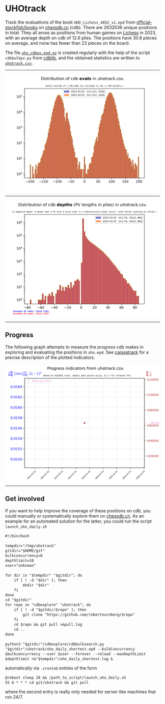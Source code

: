 # UHOtrack

Track the evaluations of the book `UHO_Lichess_4852_v1.epd` from
[official-stockfish/books](https://github.com/official-stockfish/books)
on [chessdb.cn](https://chessdb.cn/queryc_en/) (cdb). 
There are 2632036 unique positions in total. They all arose as positions
from human games on [Lichess](https://lichess.org) in 2023, 
with an average depth on cdb of 12.6 plies.
The positions have 30.6 pieces on average, and none has fewer than 23 pieces 
on the board.

The file [`uho_cdbpv.epd.gz`](https://drive.google.com/file/d/1yR3AlKSEcrezsSDRPPyD99N9vry_NArD/view?usp=sharing) is created regularly
with the help of the script `cdbbulkpv.py` from 
[cdblib](https://github.com/robertnurnberg/cdblib), and the obtained statistics
are written to [`uhotrack.csv`](uhotrack.csv).

---

<p align="center"> <img src="uhotrack.png?raw=true"> </p>

---

<p align="center"> <img src="uhotrackpv.png?raw=true"> </p>

---

## Progress

The following graph attempts to measure the progress cdb makes in exploring
and evaluating the positions in `uho.epd`. See
[caissatrack](https://github.com/robertnurnberg/caissatrack)
for a precise description of the plotted indicators.

<p align="center"> <img src="uhotracktime.png?raw=true"> </p>

---

## Get involved

If you want to help improve the coverage of these positions on cdb, you could
manually or systematically explore them on [chessdb.cn](https://chessdb.cn/queryc_en/). As an example for an automated solution for the latter, you could 
run the script `launch_uho_daily.sh`
```shell
#!/bin/bash

tempdir="/tmp/uhotrack"
gitdir="$HOME/git"
bulkconcurrency=8
depthlimit=10
user="unknown"

for dir in "$tempdir" "$gitdir"; do
    if [ ! -d "$dir" ]; then
        mkdir "$dir"
    fi
done
cd "$gitdir"
for repo in "cdbexplore" "uhotrack"; do
    if [ ! -d "$gitdir/$repo" ]; then
        git clone "https://github.com/robertnurnberg/$repo"
    fi
    cd $repo && git pull >&pull.log
    cd ..
done

python3 "$gitdir"/cdbexplore/cdbbulksearch.py "$gitdir"/uhotrack/uho_daily_shortest.epd --bulkConcurrency $bulkconcurrency --user $user --forever --reload --maxDepthLimit $depthlimit >&"$tempdir"/uho_daily_shortest.log &
```
automatically via `.crontab` entries of the form
```
@reboot sleep 20 && /path_to_script/launch_uho_daily.sh
55 6 * * * cd git/uhotrack && git pull
```
where the second entry is really only needed for server-like machines that run
24/7.
